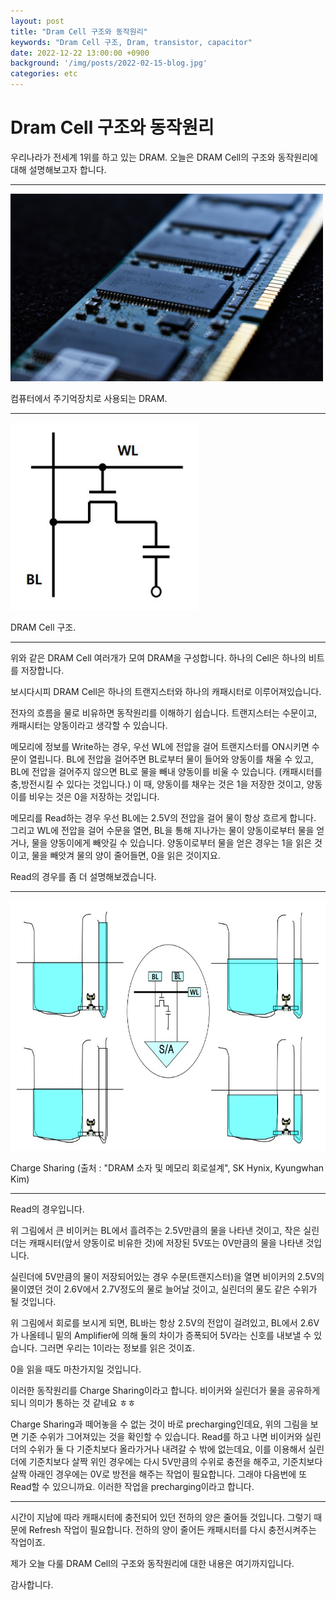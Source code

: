 ```yaml
---
layout: post
title: "Dram Cell 구조와 동작원리"
keywords: "Dram Cell 구조, Dram, transistor, capacitor"
date: 2022-12-22 13:00:00 +0900
background: '/img/posts/2022-02-15-blog.jpg'
categories: etc
---
```


# Dram Cell 구조와 동작원리

우리나라가 전세계 1위를 하고 있는 DRAM.  오늘은 DRAM Cell의 구조와 동작원리에 대해 설명해보고자 합니다.

---------------

<img src="/img/in_post/liam-briese-lYxQ5F9xBDM-unsplash.jpg" width = "500" height = "300">

컴퓨터에서 주기억장치로 사용되는 DRAM.


----------------------------

<img src="/img/in_post/dram_cell.jpg" width = "300" height = "300">

DRAM Cell 구조.

-------------------------------

위와 같은 DRAM Cell 여러개가 모여 DRAM을 구성합니다. 하나의 Cell은 하나의 비트를 저장합니다.

보시다시피 DRAM Cell은 하나의 트랜지스터와 하나의 캐패시터로 이루어져있습니다.

전자의 흐름을 물로 비유하면 동작원리를 이해하기 쉽습니다. 트랜지스터는 수문이고, 캐패시터는 양동이라고 생각할 수 있습니다.

메모리에 정보를 Write하는 경우, 우선 WL에 전압을 걸어 트랜지스터를 ON시키면 수문이 열립니다. BL에 전압을 걸어주면 BL로부터 물이 들어와 양동이를 채울 수 있고, BL에 전압을 걸어주지 않으면 BL로 물을 빼내 양동이를 비울 수 있습니다. (캐패시터를 충,방전시킬 수 있다는 것입니다.) 이 때, 양동이를 채우는 것은 1을 저장한 것이고, 양동이를 비우는 것은 0을 저장하는 것입니다.

메모리를 Read하는 경우 우선 BL에는 2.5V의 전압을 걸어 물이 항상 흐르게 합니다. 그리고 WL에 전압을 걸어 수문을 열면, BL을 통해 지나가는 물이 양동이로부터 물을 얻거나, 물을 양동이에게 빼앗길 수 있습니다. 양동이로부터 물을 얻은 경우는 1을 읽은 것이고, 물을 빼앗겨 물의 양이 줄어들면, 0을 읽은 것이지요.

Read의 경우를 좀 더 설명해보겠습니다.

-----------------

<img src="/img/in_post/charge-sharing.jpg" width = "600" height = "400">

Charge Sharing (출처 : "DRAM 소자 및 메모리 회로설계", SK Hynix, Kyungwhan Kim)

-----------------------

Read의 경우입니다.

위 그림에서 큰 비이커는 BL에서 흘려주는 2.5V만큼의 물을 나타낸 것이고, 작은 실린더는 캐패시터(앞서 양동이로 비유한 것)에 저장된 5V또는 0V만큼의 물을 나타낸 것입니다.

실린더에 5V만큼의 물이 저장되어있는 경우 수문(트랜지스터)을 열면 비이커의 2.5V의 물이였던 것이 2.6V에서 2.7V정도의 물로 늘어날 것이고, 실린더의 물도 같은 수위가 될 것입니다. 

위 그림에서 회로를 보시게 되면, BL바는 항상 2.5V의 전압이 걸려있고, BL에서 2.6V가 나올테니 밑의 Amplifier에 의해 둘의 차이가 증폭되어 5V라는 신호를 내보낼 수 있습니다. 그러면 우리는 1이라는 정보를 읽은 것이죠.

0을 읽을 때도 마찬가지일 것입니다.

이러한 동작원리를 Charge Sharing이라고 합니다. 비이커와 실린더가 물을 공유하게 되니 의미가 통하는 것 같네요 ㅎㅎ

Charge Sharing과 떼어놓을 수 없는 것이 바로 precharging인데요, 위의 그림을 보면 기준 수위가 그어져있는 것을 확인할 수 있습니다. Read를 하고 나면 비이커와 실린더의 수위가 둘 다 기준치보다 올라가거나 내려갈 수 밖에 없는데요, 이를 이용해서 실린더에 기준치보다 살짝 위인 경우에는 다시 5V만큼의 수위로 충전을 해주고, 기준치보다 살짝 아래인 경우에는 0V로 방전을 해주는 작업이 필요합니다. 그래야 다음번에 또 Read할 수 있으니까요. 이러한 작업을 precharging이라고 합니다.

--------------------------------------

시간이 지남에 따라 캐패시터에 충전되어 있던 전하의 양은 줄어들 것입니다. 그렇기 때문에 Refresh 작업이 필요합니다. 전하의 양이 줄어든 캐패시터를 다시 충전시켜주는 작업이죠. 

제가 오늘 다룰 DRAM Cell의 구조와 동작원리에 대한 내용은 여기까지입니다. 

감사합니다.





